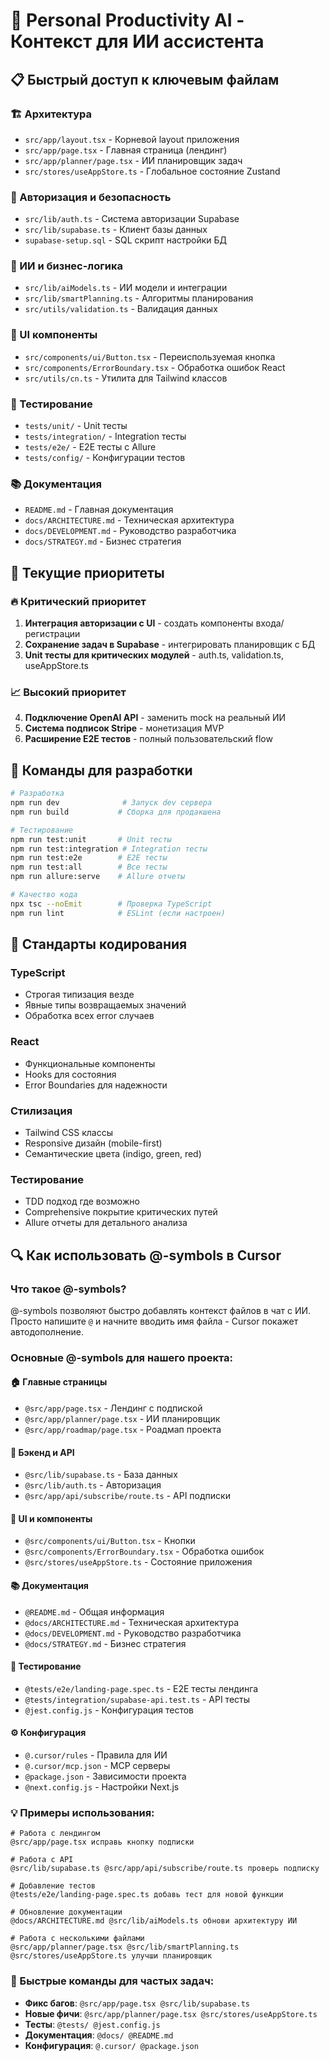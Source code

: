 # 🎯 Personal Productivity AI - Контекст для ИИ ассистента

## 📋 Быстрый доступ к ключевым файлам

### 🏗️ Архитектура
- `src/app/layout.tsx` - Корневой layout приложения
- `src/app/page.tsx` - Главная страница (лендинг)
- `src/app/planner/page.tsx` - ИИ планировщик задач
- `src/stores/useAppStore.ts` - Глобальное состояние Zustand

### 🔐 Авторизация и безопасность
- `src/lib/auth.ts` - Система авторизации Supabase
- `src/lib/supabase.ts` - Клиент базы данных
- `supabase-setup.sql` - SQL скрипт настройки БД

### 🧠 ИИ и бизнес-логика
- `src/lib/aiModels.ts` - ИИ модели и интеграции
- `src/lib/smartPlanning.ts` - Алгоритмы планирования
- `src/utils/validation.ts` - Валидация данных

### 🎨 UI компоненты
- `src/components/ui/Button.tsx` - Переиспользуемая кнопка
- `src/components/ErrorBoundary.tsx` - Обработка ошибок React
- `src/utils/cn.ts` - Утилита для Tailwind классов

### 🧪 Тестирование
- `tests/unit/` - Unit тесты
- `tests/integration/` - Integration тесты  
- `tests/e2e/` - E2E тесты с Allure
- `tests/config/` - Конфигурации тестов

### 📚 Документация
- `README.md` - Главная документация
- `docs/ARCHITECTURE.md` - Техническая архитектура
- `docs/DEVELOPMENT.md` - Руководство разработчика
- `docs/STRATEGY.md` - Бизнес стратегия

## 🎯 Текущие приоритеты

### 🔥 Критический приоритет
1. **Интеграция авторизации с UI** - создать компоненты входа/регистрации
2. **Сохранение задач в Supabase** - интегрировать планировщик с БД
3. **Unit тесты для критических модулей** - auth.ts, validation.ts, useAppStore.ts

### 📈 Высокий приоритет  
4. **Подключение OpenAI API** - заменить mock на реальный ИИ
5. **Система подписок Stripe** - монетизация MVP
6. **Расширение E2E тестов** - полный пользовательский flow

## 🚀 Команды для разработки

```bash
# Разработка
npm run dev              # Запуск dev сервера
npm run build           # Сборка для продакшена

# Тестирование
npm run test:unit       # Unit тесты
npm run test:integration # Integration тесты
npm run test:e2e        # E2E тесты
npm run test:all        # Все тесты
npm run allure:serve    # Allure отчеты

# Качество кода
npx tsc --noEmit        # Проверка TypeScript
npm run lint            # ESLint (если настроен)
```

## 🎨 Стандарты кодирования

### TypeScript
- Строгая типизация везде
- Явные типы возвращаемых значений
- Обработка всех error случаев

### React
- Функциональные компоненты
- Hooks для состояния
- Error Boundaries для надежности

### Стилизация
- Tailwind CSS классы
- Responsive дизайн (mobile-first)
- Семантические цвета (indigo, green, red)

### Тестирование
- TDD подход где возможно
- Comprehensive покрытие критических путей
- Allure отчеты для детального анализа

## 🔍 Как использовать @-symbols в Cursor

### Что такое @-symbols?
@-symbols позволяют быстро добавлять контекст файлов в чат с ИИ. Просто напишите `@` и начните вводить имя файла - Cursor покажет автодополнение.

### Основные @-symbols для нашего проекта:

#### 🏠 Главные страницы
- `@src/app/page.tsx` - Лендинг с подпиской
- `@src/app/planner/page.tsx` - ИИ планировщик
- `@src/app/roadmap/page.tsx` - Роадмап проекта

#### 🔧 Бэкенд и API
- `@src/lib/supabase.ts` - База данных
- `@src/lib/auth.ts` - Авторизация
- `@src/app/api/subscribe/route.ts` - API подписки

#### 🎨 UI и компоненты
- `@src/components/ui/Button.tsx` - Кнопки
- `@src/components/ErrorBoundary.tsx` - Обработка ошибок
- `@src/stores/useAppStore.ts` - Состояние приложения

#### 📚 Документация
- `@README.md` - Общая информация
- `@docs/ARCHITECTURE.md` - Техническая архитектура
- `@docs/DEVELOPMENT.md` - Руководство разработчика
- `@docs/STRATEGY.md` - Бизнес стратегия

#### 🧪 Тестирование
- `@tests/e2e/landing-page.spec.ts` - E2E тесты лендинга
- `@tests/integration/supabase-api.test.ts` - API тесты
- `@jest.config.js` - Конфигурация тестов

#### ⚙️ Конфигурация
- `@.cursor/rules` - Правила для ИИ
- `@.cursor/mcp.json` - MCP серверы
- `@package.json` - Зависимости проекта
- `@next.config.js` - Настройки Next.js

### 💡 Примеры использования:

```
# Работа с лендингом
@src/app/page.tsx исправь кнопку подписки

# Работа с API
@src/lib/supabase.ts @src/app/api/subscribe/route.ts проверь подписку

# Добавление тестов
@tests/e2e/landing-page.spec.ts добавь тест для новой функции

# Обновление документации
@docs/ARCHITECTURE.md @src/lib/aiModels.ts обнови архитектуру ИИ

# Работа с несколькими файлами
@src/app/planner/page.tsx @src/lib/smartPlanning.ts @src/stores/useAppStore.ts улучши планировщик
```

### 🎯 Быстрые команды для частых задач:

- **Фикс багов**: `@src/app/page.tsx @src/lib/supabase.ts`
- **Новые фичи**: `@src/app/planner/page.tsx @src/stores/useAppStore.ts`
- **Тесты**: `@tests/ @jest.config.js`
- **Документация**: `@docs/ @README.md`
- **Конфигурация**: `@.cursor/ @package.json`
